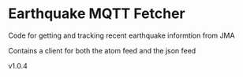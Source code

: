 # Earthquake MQTT Fetcher

Code for getting and tracking recent earthquake informtion from JMA

Contains a client for both the atom feed and the json feed

v1.0.4